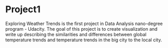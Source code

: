 # Project1
Exploring Weather Trends is the first project in Data Analysis nano-degree program - Udacity. The goal of this project is to create visualization and write up describing the similarities and differences between global temperature trends and temperature trends in the big city to the local city.
